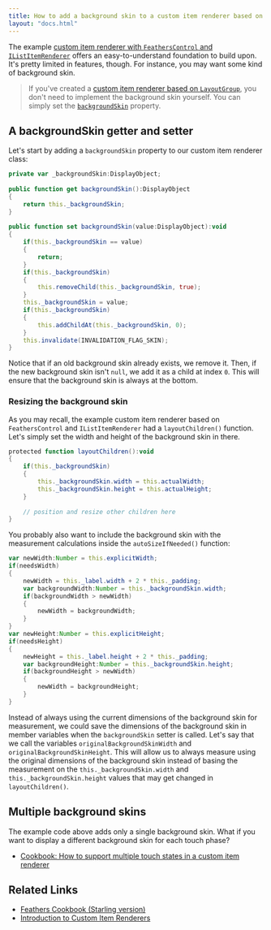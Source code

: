 ```yaml
---
title: How to add a background skin to a custom item renderer based on FeathersControl and IListItemRenderer (AS3/Starling version)
layout: "docs.html"
---
```


The example [custom item renderer with `FeathersControl` and `IListItemRenderer`](../feathers-control-item-renderers.md) offers an easy-to-understand foundation to build upon. It's pretty limited in features, though. For instance, you may want some kind of background skin.

> If you've created a [custom item renderer based on `LayoutGroup`](../layout-group-item-renderers.md), you don't need to implement the background skin yourself. You can simply set the [`backgroundSkin`](/api-reference/feathers/controls/LayoutGroup.html#backgroundSkin) property.

## A backgroundSkin getter and setter

Let's start by adding a `backgroundSkin` property to our custom item renderer class:

```actionscript
private var _backgroundSkin:DisplayObject;
 
public function get backgroundSkin():DisplayObject
{
    return this._backgroundSkin;
}
 
public function set backgroundSkin(value:DisplayObject):void
{
    if(this._backgroundSkin == value)
    {
        return;
    }
    if(this._backgroundSkin)
    {
        this.removeChild(this._backgroundSkin, true);
    }
    this._backgroundSkin = value;
    if(this._backgroundSkin)
    {
        this.addChildAt(this._backgroundSkin, 0);
    }
    this.invalidate(INVALIDATION_FLAG_SKIN);
}
```

Notice that if an old background skin already exists, we remove it. Then, if the new background skin isn't `null`, we add it as a child at index `0`. This will ensure that the background skin is always at the bottom.

### Resizing the background skin

As you may recall, the example custom item renderer based on `FeathersControl` and `IListItemRenderer` had a `layoutChildren()` function. Let's simply set the width and height of the background skin in there.

```actionscript
protected function layoutChildren():void
{
    if(this._backgroundSkin)
    {
        this._backgroundSkin.width = this.actualWidth;
        this._backgroundSkin.height = this.actualHeight;
    }
 
    // position and resize other children here
}
```

You probably also want to include the background skin with the measurement calculations inside the `autoSizeIfNeeded()` function:

```actionscript
var newWidth:Number = this.explicitWidth;
if(needsWidth)
{
    newWidth = this._label.width + 2 * this._padding;
    var backgroundWidth:Number = this._backgroundSkin.width;
    if(backgroundWidth > newWidth)
    {
        newWidth = backgroundWidth;
    }
}
var newHeight:Number = this.explicitHeight;
if(needsHeight)
{
    newHeight = this._label.height + 2 * this._padding;
    var backgroundHeight:Number = this._backgroundSkin.height;
    if(backgroundHeight > newWidth)
    {
        newWidth = backgroundHeight;
    }
}
```

Instead of always using the current dimensions of the background skin for measurement, we could save the dimensions of the background skin in member variables when the `backgroundSkin` setter is called. Let's say that we call the variables `originalBackgroundSkinWidth` and `originalBackgroundSkinHeight`. This will allow us to always measure using the original dimensions of the background skin instead of basing the measurement on the `this._backgroundSkin.width` and `this._backgroundSkin.height` values that may get changed in `layoutChildren()`.

## Multiple background skins

The example code above adds only a single background skin. What if you want to display a different background skin for each touch phase?

- [Cookbook: How to support multiple touch states in a custom item renderer](./item-renderer-touch-states.md)

## Related Links

- [Feathers Cookbook (Starling version)](./index.md)
- [Introduction to Custom Item Renderers](../item-renderers.md)
